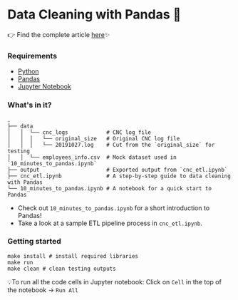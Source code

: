 # Data Cleaning with Pandas 🐼

👉 Find the complete article [here](https://www.osedea.com/en/blog/data-cleaning-with-python)✨

### Requirements

- [Python](https://www.python.org/)
- [Pandas](https://pandas.pydata.org/docs/index.html)
- [Jupyter Notebook](https://jupyter.org/)

### What's in it?

```
.
├── data
│   │  └── cnc_logs            # CNC log file
│   │  │   └── original_size   # Original CNC log file
│   │  │   └── 20191027.log    # Cut from the `original_size` for testing
│   │  └── employees_info.csv  # Mock dataset used in `10_minutes_to_pandas.ipynb`
├── output                     # Exported output from `cnc_etl.ipynb`
├── cnc_etl.ipynb              # A step-by-step guide to data cleaning with Pandas
└── 10_minutes_to_pandas.ipynb # A notebook for a quick start to Pandas
```

- Check out `10_minutes_to_pandas.ipynb` for a short introduction to Pandas!
- Take a look at a sample ETL pipeline process in `cnc_etl.ipynb`.

### Getting started

```
make install # install required libraries
make run
make clean # clean testing outputs
```

💡To run all the code cells in Jupyter notebook:
Click on `Cell` in the top of the notebook → `Run All`
